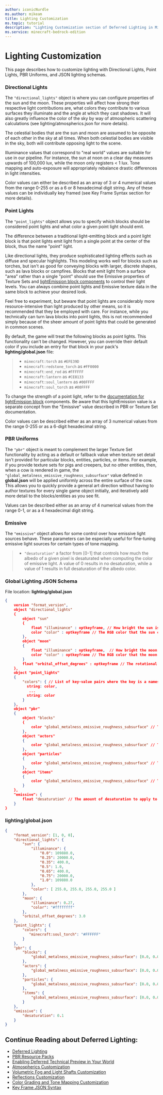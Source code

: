 ```yaml
---
author: iconicNurdle
ms.author: mikeam
title: Lighting Customization
ms.topic: tutorial
description: "Lighting Customization section of Deferred Lighting in Minecraft: Bedrock Edition."
ms.service: minecraft-bedrock-edition
---
```


# Lighting Customization

This page describes how to customize lighting with Directional Lights, Point Lights, PBR Uniforms, and JSON lighting schemas.

### Directional Lights

The `"directional_lights"` object is where you can configure properties of the sun and the moon. These properties will affect how strong their respective light contributions are, what colors they contribute to various surfaces they illuminate and the angle at which they cast shadows. It will also greatly influence the color of the sky by way of atmospheric scattering calculations (see lighting/atmospherics.json for more details).

The celestial bodies that are the sun and moon are assumed to be opposite of each other in the sky at all times. When both celestial bodies are visible in the sky, both will contribute opposing light to the scene.

Illuminance values that correspond to "real world" values are suitable for use in our pipeline. For instance, the sun at noon on a clear day measures upwards of 100,000 lux, while the moon only registers < 1 lux. Tone mapping and auto-exposure will appropriately rebalance drastic differences in light intensities.

Color values can either be described as an array of 3 or 4 numerical values from the range 0-255 or as a 6 or 8 hexadecimal digit string.
Any of these values can be individually key framed (see Key Frame Syntax section for more details).

### Point Lights

The `"point_lights"` object allows you to specify which blocks should be considered point lights and what color a given point light should emit.

The difference between a traditional light-emitting block and a point light block is that point lights emit light from a single point at the center of the block, thus the name "point" light. 

Like directional lights, they produce sophisticated lighting effects such as diffuse and specular highlights. This modeling works well for blocks such as torches, but isn't as good for conveying blocks with larger, discrete shapes, such as lava blocks or campfires. Blocks that emit light from a surface "area" rather than a single "point" should use the Emissive properties of Texture Sets and [lightEmission block components](../../Reference/Content/BlockReference/Examples/BlockComponents/minecraftBlock_light_emission.md) to control their light levels. You can always combine point lights and Emissive texture data in the same block to achieve your desired look.

Feel free to experiment, but beware that point lights are considerably more resource-intensive than light produced by other means, so it is recommended that they be employed with care. For instance, while you technically can turn lava blocks into point lights, this is not recommended simply because of the sheer amount of point lights that could be generated in common scenes. 

By default, the game will treat the following blocks as point lights. This functionality can't be changed. However, you can override their default color if you include an entry for that block in your pack's **lighting/global.json** file:

>- `minecraft:torch` as `#EFE39D`
>- `minecraft:redstone_torch` as `#FF0000`
>- `minecraft:end_rod` as `#FFFFFF`
>- `minecraft:lantern` as `#CE8133`
>- `minecraft:soul_lantern` as `#00FFFF`
>- `minecraft:soul_torch` as `#00FFFF`

To change the strength of a point light, refer to the [documentation for lightEmission block](../../Reference/Content/BlockReference/Examples/BlockComponents/minecraftBlock_light_emission.md) components. Be aware that this lightEmission value is a separate concept from the "Emissive" value described in PBR or Texture Set documentation.

Color values can be described either as an array of 3 numerical values from the range 0-255 or as a 6-digit hexadecimal string.

### PBR Uniforms

The `"pbr"` object is meant to complement the larger Texture Set functionality by acting as a default or fallback value when texture set detail isn't provided for particular blocks, entities, particles, or items. For example, if you provide texture sets for pigs and creepers, but no other entities, then, when a cow is rendered in game, the `"global_metalness_emissive_roughness_subsurface"` value defined in **global.json** will be applied uniformly across the entire surface of the cow. This allows you to quickly provide a general art direction without having to author textures for every single game object initially, and iteratively add more detail to the blocks/entities as you see fit.

Values can be described either as an array of 4 numerical values from the range 0-1, or as a 4 hexadecimal digit string.

### Emissive

The `"emissive"` object allows for some control over how emissive light sources behave. These parameters can be especially useful for fine-tuning emissive light sources for certain types of tone mapping.
>- `"desaturation"` a factor from [0-1] that controls how much the albedo of a given pixel is desaturated when computing the color of emissive light. A value of 0 results in no desaturation, while a value of 1 results in full desaturation of the albedo color.

### Global Lighting JSON Schema

File location: **lighting/global.json**

```json
{
    version "format_version",
    object "directional_lights"
    {
        object "sun"
        {
            float "illuminance" : optkeyframe, // How bright the sun is, measured in lux (lx)
            color "color" : optkeyframe // The RGB color that the sun contributes to direct surface lighting; supports RGB array or HEX string
        },
        object "moon"
        {
            float "illuminance" : optkeyframe,  // How bright the moon is; measured in lux (lx)
            color "color" : optkeyframe // The RGB color that the moon contributes to direct surface lighting; supports RGB array or HEX string
        }
        float "orbital_offset_degrees" : optkeyframe // The rotational offset of the sun and moon from their standard orbital axis; measured in degrees
    },
    object "point_lights"
    { 
        "colors": { // List of key-value pairs where the key is a namespace-qualified block name and the value is a color (supports RGB array or HEX string) 
          string: color, 
           ... 
          string: color 
        } 
    },
    object "pbr"
    {
        object "blocks"
        {
            color "global_metalness_emissive_roughness_subsurface" // The default MERS value to use for blocks when not defined via textureset; supports RGBA array or HEX string
        },
        object "actors"
        {
            color "global_metalness_emissive_roughness_subsurface" // The default MERS value to use for actors/mobs when not defined via textureset; supports RGBA array or HEX string
        },
        object "particles"
        {
            color "global_metalness_emissive_roughness_subsurface" // The default MERS value to use for particles when not defined via textureset; supports RGBA array or HEX string
        },
        object "items"
        {
            color "global_metalness_emissive_roughness_subsurface" // The default MERS value to use for items when not defined via textureset; supports RGBA array or HEX string
        }
    },
    "emissive": {
        float "desaturation" // The amount of desaturation to apply to albedo color values during emissive light calculation; values range from [0, 1]
    }
}
```

### lighting/global.json

```json
{
    "format_version": [1, 0, 0], 
    "directional_lights": {
        "sun": {
            "illuminance": {
                "0.0": 109880.0,
                "0.25": 20000.0,
                "0.35": 400.0,
                "0.5": 1.0,
                "0.65": 400.0,
                "0.75": 20000.0,
                "1.0": 109880.0
            },
            "color": [ 255.0, 255.0, 255.0, 255.0 ]
        },
        "moon": { 
            "illuminance": 0.27,
            "color": "#ffffffff"
        }, 
        "orbital_offset_degrees": 3.0
    },
    "point_lights": { 
        "colors": { 
           "minecraft:soul_torch": "#FFFFFF"
        } 
    },
    "pbr": { 
        "blocks": { 
            "global_metalness_emissive_roughness_subsurface": [0.0, 0.0, 255.0, 0.0]  
        }, 
        "actors": { 
            "global_metalness_emissive_roughness_subsurface": [0.0, 0.0, 255.0, 0.0]  
        },
        "particles": { 
            "global_metalness_emissive_roughness_subsurface": [0.0, 0.0, 255.0, 0.0]  
        },
        "items": { 
            "global_metalness_emissive_roughness_subsurface": [0.0, 0.0, 255.0, 0.0]  
        }
    },
    "emissive": {
        "desaturation": 0.1
    }
}
```

## Continue Reading about Deferred Lighting:

- [Deferred Lighting](GettingStartedDeferredLighting.md)
- [PBR Resource Packs](PBRResourcePacks.md)
- [Enabling Deferred Technical Preview in Your World](EnablingDeferredTechnicalPreview.md)
- [Atmospherics Customization](AtmosphericsCustomization.md)
- [Volumetric Fog and Light Shafts Customization](VolumetricFogLightShaftsCustomization.md)
- [Reflections Customization](ReflectionsCustomization.md)
- [Color Grading and Tone Mapping Customization](ColorGradingToneMappingCustomization.md)
- [Key Frame JSON Syntax](KeyFrameJSONSyntax.md)
